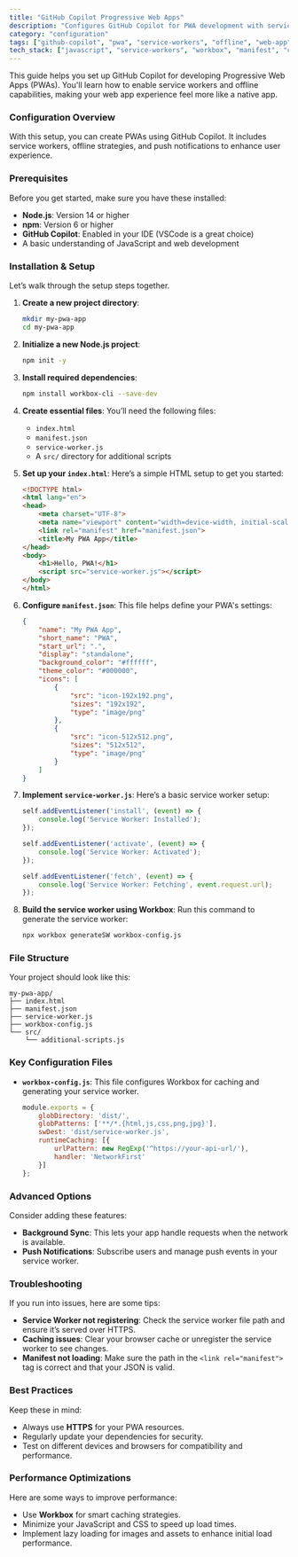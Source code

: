 ```yaml
---
title: "GitHub Copilot Progressive Web Apps"
description: "Configures GitHub Copilot for PWA development with service workers and offline capabilities."
category: "configuration"
tags: ["github-copilot", "pwa", "service-workers", "offline", "web-app", "manifest"]
tech_stack: ["javascript", "service-workers", "workbox", "manifest", "cache-api", "push-notifications"]
---
```


This guide helps you set up GitHub Copilot for developing Progressive Web Apps (PWAs). You'll learn how to enable service workers and offline capabilities, making your web app experience feel more like a native app.

### Configuration Overview
With this setup, you can create PWAs using GitHub Copilot. It includes service workers, offline strategies, and push notifications to enhance user experience.

### Prerequisites
Before you get started, make sure you have these installed:
- **Node.js**: Version 14 or higher
- **npm**: Version 6 or higher
- **GitHub Copilot**: Enabled in your IDE (VSCode is a great choice)
- A basic understanding of JavaScript and web development

### Installation & Setup
Let’s walk through the setup steps together.

1. **Create a new project directory**:
   ```bash
   mkdir my-pwa-app
   cd my-pwa-app
   ```

2. **Initialize a new Node.js project**:
   ```bash
   npm init -y
   ```

3. **Install required dependencies**:
   ```bash
   npm install workbox-cli --save-dev
   ```

4. **Create essential files**:
   You’ll need the following files:
   - `index.html`
   - `manifest.json`
   - `service-worker.js`
   - A `src/` directory for additional scripts

5. **Set up your `index.html`**:
   Here’s a simple HTML setup to get you started:
   ```html
   <!DOCTYPE html>
   <html lang="en">
   <head>
       <meta charset="UTF-8">
       <meta name="viewport" content="width=device-width, initial-scale=1.0">
       <link rel="manifest" href="manifest.json">
       <title>My PWA App</title>
   </head>
   <body>
       <h1>Hello, PWA!</h1>
       <script src="service-worker.js"></script>
   </body>
   </html>
   ```

6. **Configure `manifest.json`**:
   This file helps define your PWA's settings:
   ```json
   {
       "name": "My PWA App",
       "short_name": "PWA",
       "start_url": ".",
       "display": "standalone",
       "background_color": "#ffffff",
       "theme_color": "#000000",
       "icons": [
           {
               "src": "icon-192x192.png",
               "sizes": "192x192",
               "type": "image/png"
           },
           {
               "src": "icon-512x512.png",
               "sizes": "512x512",
               "type": "image/png"
           }
       ]
   }
   ```

7. **Implement `service-worker.js`**:
   Here’s a basic service worker setup:
   ```javascript
   self.addEventListener('install', (event) => {
       console.log('Service Worker: Installed');
   });

   self.addEventListener('activate', (event) => {
       console.log('Service Worker: Activated');
   });

   self.addEventListener('fetch', (event) => {
       console.log('Service Worker: Fetching', event.request.url);
   });
   ```

8. **Build the service worker using Workbox**:
   Run this command to generate the service worker:
   ```bash
   npx workbox generateSW workbox-config.js
   ```

### File Structure
Your project should look like this:
```
my-pwa-app/
├── index.html
├── manifest.json
├── service-worker.js
├── workbox-config.js
└── src/
    └── additional-scripts.js
```

### Key Configuration Files
- **`workbox-config.js`**: This file configures Workbox for caching and generating your service worker.
  ```javascript
  module.exports = {
      globDirectory: 'dist/',
      globPatterns: ['**/*.{html,js,css,png,jpg}'],
      swDest: 'dist/service-worker.js',
      runtimeCaching: [{
          urlPattern: new RegExp('^https://your-api-url/'),
          handler: 'NetworkFirst'
      }]
  };
  ```

### Advanced Options
Consider adding these features:
- **Background Sync**: This lets your app handle requests when the network is available.
- **Push Notifications**: Subscribe users and manage push events in your service worker.

### Troubleshooting
If you run into issues, here are some tips:
- **Service Worker not registering**: Check the service worker file path and ensure it’s served over HTTPS.
- **Caching issues**: Clear your browser cache or unregister the service worker to see changes.
- **Manifest not loading**: Make sure the path in the `<link rel="manifest">` tag is correct and that your JSON is valid.

### Best Practices
Keep these in mind:
- Always use **HTTPS** for your PWA resources.
- Regularly update your dependencies for security.
- Test on different devices and browsers for compatibility and performance.

### Performance Optimizations
Here are some ways to improve performance:
- Use **Workbox** for smart caching strategies.
- Minimize your JavaScript and CSS to speed up load times.
- Implement lazy loading for images and assets to enhance initial load performance.